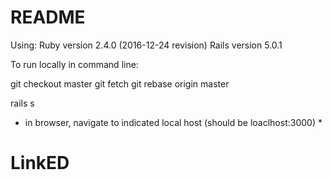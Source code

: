 # README

Using:
Ruby version 2.4.0 (2016-12-24 revision)
Rails version 5.0.1

To run locally in command line:

git checkout master
git fetch
git rebase origin master

rails s

* in browser, navigate to indicated local host (should be loaclhost:3000) *

# LinkED

